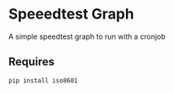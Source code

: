 # Speeedtest Graph

A simple speedtest graph to run with a cronjob

## Requires
```python
pip install iso8601
```